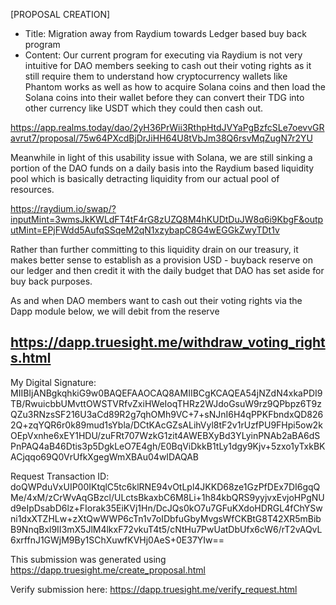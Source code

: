 [PROPOSAL CREATION]
- Title: Migration away from Raydium towards Ledger based buy back program
- Content: Our current program for executing via Raydium is not very intuitive for DAO members seeking to cash out their voting rights as it still require them to understand how cryptocurrency wallets like Phantom works as well as how to acquire Solana coins and then load the Solana coins into their wallet before they can convert their TDG into other currency like USDT which they could then cash out.

https://app.realms.today/dao/2yH36PrWii3RthpHtdJVYaPgBzfcSLe7oevvGRavrut7/proposal/75w64PXcdBjDrJiHH64U8tVbJm38Q6rsvMqZugN7r2YU

Meanwhile in light of this usability issue with Solana, we are still sinking a portion of the DAO funds on a daily basis into the Raydium based liquidity pool which is basically detracting liquidity from our actual pool of resources.

https://raydium.io/swap/?inputMint=3wmsJkKWLdFT4tF4rG8zUZQ8M4hKUDtDuJW8q6i9KbgF&outputMint=EPjFWdd5AufqSSqeM2qN1xzybapC8G4wEGGkZwyTDt1v

Rather than further committing to this liquidity drain on our treasury, it makes better sense to establish as a provision USD - buyback reserve on our ledger and then credit it with the daily budget that DAO has set aside for buy back purposes.

As and when DAO members want to cash out their voting rights via the Dapp module below, we will debit from the reserve

https://dapp.truesight.me/withdraw_voting_rights.html
--------

My Digital Signature: MIIBIjANBgkqhkiG9w0BAQEFAAOCAQ8AMIIBCgKCAQEA54jNZdN4xkaPDI9TB/RwuicbbUMvttOWSTVRfvZxiHWeIoqTHRz2WJdoGsuW9rz9QPbpz6T9zQZu3RNzsSF216U3aCd89R2g7qhOMh9VC+7+sNJnI6H4qPPKFbndxQD8262Q+zqYQR6r0k89mud1sYbla/DCtKAcGZsALihVyl8tF2v1rUzfPU9FHpi5ow2kOEpVxnhe6xEY1HDU/zuFRt707WzkG1zit4AWEBXyBd3YLyinPNAb2aBA6dSPnPAQ4aB46Dtis3p5DgkLeO7E4gh/E0BqViDkkB1tLy1dgy9Kjv+5zxo1yTxkBKACjqqo69Q0VrUfkXgegWmXBAu04wIDAQAB

Request Transaction ID: doQWPduVxUIP00IKtqlC5tc6klRNE94vOtLpl4JKKD68ze1GzPfDEx7DI6gqQMe/4xM/zCrWvAqGBzcl/ULctsBkaxbC6M8Li+1h84kbQRS9yyjvxEvjoHPgNUd9eIpDsabD6lz+FIorak35EiKVj1Hn/DcJQs0kO7u7GFuKXdoHDRGL4fChYSwni1dxXTZHLw+zXtQwWWP6cTn1v7oIDbfuGbyMvgsWfCKBtG8T42XR5mBibB9NnqBxl9II3mX5JlM4lkxF72vkuT4t5/cNtHu7PwUatDbUfx6cW6/rT2vAQvL6xrffnJ1GWjM9By1SChXuwfKVHj0AeS+0E37YIw==

This submission was generated using https://dapp.truesight.me/create_proposal.html

Verify submission here: https://dapp.truesight.me/verify_request.html